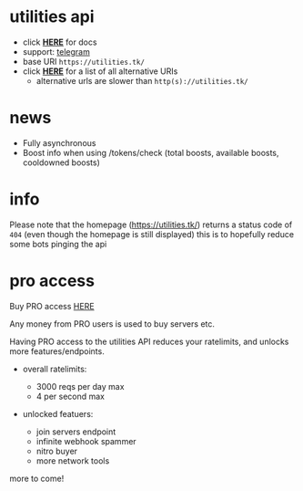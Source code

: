 # utilities api 
  - click **[HERE](https://github.com/oracle-hackers/utilities-api/wiki)** for docs
  - support: [telegram](https://t.m/realpro1)
  - base URI `https://utilities.tk/`
  - click **[HERE](https://github.com/oracle-hackers/utilities-api/blob/main/list-of-alt-uri.txt)** for a list of all alternative URIs
  	- alternative urls are slower than `http(s)://utilities.tk/`

# news
- Fully asynchronous 
- Boost info when using /tokens/check (total boosts, available boosts, cooldowned boosts)


# info
Please note that the homepage (https://utilities.tk/) returns a status code of `404` (even though the homepage is still displayed)
this is to hopefully reduce some bots pinging the api


# pro access
Buy PRO access [HERE](https://bit.ly/getproaccessutilitiesfromghrdm)

Any money from PRO users is used to buy servers etc.

Having PRO access to the utilities API reduces your ratelimits, and unlocks more features/endpoints.

- overall ratelimits: 
​​
​​
	- 3000 reqs per day max
	- 4 per second max
​​

- unlocked featuers:
​​
​​
	- join servers endpoint
	- infinite webhook spammer
	- nitro buyer
	- more network tools
​​
​​

more to come!

